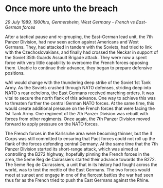 # Once more unto the breach

*29 July 1989, 1900hrs, Germersheim, West Germany - French vs East-German forces*



After a tactical pause and re-grouping, the East-German lead unit, the 7th Panzer Division, had now seen action against Americans and West Germans. They, had attacked in tandem with the Soviets, had tried to link with the Czechoslovakians, and finally had crossed the Neckar in support of the Soviet 35th Guards Assault Brigade attack. They were now a spent force with very little capability to overcome the French forces opposing them. Unable to continue their advance, they began to prepare defensive positions.  

wAll would change with the thundering deep strike of the Soviet 1st Tank Army. As the Soviets crashed through NATO defenses, striding deep into NATO s rear echelons, the East Germans received marching orders. It was vital to secure the north flank of this advance. One way to achieve this was to threaten further the central German NATO forces. At the same time, this would create additional pressure on the French forces that were facing the 1st Tank Army.  One regiment of the 7th Panzer Division was rebuilt with forces from other regiments. Once again, the 7th Panzer Division moved forward to apply pressure on the NATO forces. 

The French forces in the Karlsruhe area were becoming thinner, but the II Corps was still committed to ensuring that Pact forces could not roll up the flank of the forces defending central Germany. At the same time that the 7th Panzer Division started its short-range attack, which was aimed at controlling the B272 highway, hopefully pinning the French forces in the area, the 5eme Reg de Cuirassiers started their advance towards the B272. The 5eme Reg de Cuirassiers, a unit that in its history had fought across the world, was to test the mettle of the East Germans. The two forces would meet at sunset and engage in one of the fiercest battles the war had seen thus far as the French tried to push the East Germans against the Rhine.
